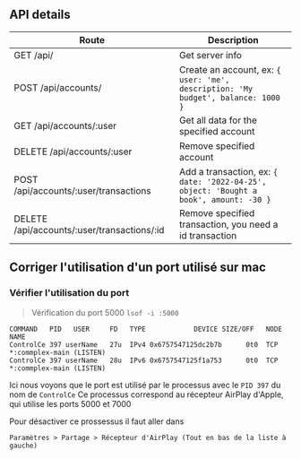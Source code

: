 ## API details

Route                                        | Description
---------------------------------------------|------------------------------------
GET    /api/                                 | Get server info
POST   /api/accounts/                        | Create an account, ex: `{ user: 'me', description: 'My budget', balance: 1000 }`
GET    /api/accounts/:user                   | Get all data for the specified account
DELETE /api/accounts/:user                   | Remove specified account
POST   /api/accounts/:user/transactions      | Add a transaction, ex: `{ date: '2022-04-25', object: 'Bought a book', amount: -30 }`
DELETE  /api/accounts/:user/transactions/:id | Remove specified transaction, you need a id transaction

## Corriger l'utilisation d'un port utilisé sur mac

### Vérifier l'utilisation du port
> Vérification du port 5000
`lsof -i :5000`
```
COMMAND   PID   USER     FD   TYPE            DEVICE SIZE/OFF   NODE  NAME
ControlCe 397 userName   27u  IPv4 0x6757547125dc2b7b      0t0  TCP *:commplex-main (LISTEN)
ControlCe 397 userName   28u  IPv6 0x6757547125f1a753      0t0  TCP *:commplex-main (LISTEN)
```

Ici nous voyons que le port est utilisé par le processus avec le `PID 397` du nom de `ControlCe`
Ce processus correspond au récepteur AirPlay d'Apple, qui utilise les ports 5000 et 7000

Pour désactiver ce prossessus il faut aller dans
```
Paramètres > Partage > Récepteur d'AirPlay (Tout en bas de la liste à gauche)
```
